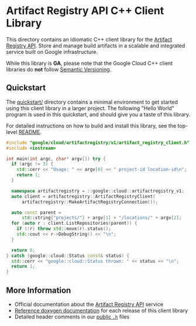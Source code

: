 # Artifact Registry API C++ Client Library

This directory contains an idiomatic C++ client library for the
[Artifact Registry API][cloud-service-docs]. Store and manage build artifacts in
a scalable and integrated service built on Google infrastructure.

While this library is **GA**, please note that the Google Cloud C++ client
libraries do **not** follow [Semantic Versioning](https://semver.org/).

## Quickstart

The [quickstart/](quickstart/README.md) directory contains a minimal environment
to get started using this client library in a larger project. The following
"Hello World" program is used in this quickstart, and should give you a taste of
this library.

For detailed instructions on how to build and install this library, see the
top-level [README](/README.md#building-and-installing).

<!-- inject-quickstart-start -->

```cc
#include "google/cloud/artifactregistry/v1/artifact_registry_client.h"
#include <iostream>

int main(int argc, char* argv[]) try {
  if (argc != 3) {
    std::cerr << "Usage: " << argv[0] << " project-id location-id\n";
    return 1;
  }

  namespace artifactregistry = ::google::cloud::artifactregistry_v1;
  auto client = artifactregistry::ArtifactRegistryClient(
      artifactregistry::MakeArtifactRegistryConnection());

  auto const parent =
      std::string{"projects/"} + argv[1] + "/locations/" + argv[2];
  for (auto r : client.ListRepositories(parent)) {
    if (!r) throw std::move(r).status();
    std::cout << r->DebugString() << "\n";
  }

  return 0;
} catch (google::cloud::Status const& status) {
  std::cerr << "google::cloud::Status thrown: " << status << "\n";
  return 1;
}
```

<!-- inject-quickstart-end -->

## More Information

- Official documentation about the [Artifact Registry API][cloud-service-docs]
  service
- [Reference doxygen documentation][doxygen-link] for each release of this
  client library
- Detailed header comments in our [public `.h`][source-link] files

[cloud-service-docs]: https://cloud.google.com/artifact-registry
[doxygen-link]: https://cloud.google.com/cpp/docs/reference/artifactregistry/latest/
[source-link]: https://github.com/googleapis/google-cloud-cpp/tree/main/google/cloud/artifactregistry
